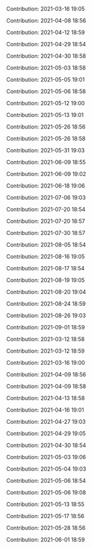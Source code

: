 Contribution: 2021-03-16 19:05

Contribution: 2021-04-08 18:56

Contribution: 2021-04-12 18:59

Contribution: 2021-04-29 18:54

Contribution: 2021-04-30 18:58

Contribution: 2021-05-03 18:58

Contribution: 2021-05-05 19:01

Contribution: 2021-05-06 18:58

Contribution: 2021-05-12 19:00

Contribution: 2021-05-13 19:01

Contribution: 2021-05-26 18:56

Contribution: 2021-05-26 18:58

Contribution: 2021-05-31 19:03

Contribution: 2021-06-09 18:55

Contribution: 2021-06-09 19:02

Contribution: 2021-06-18 19:06

Contribution: 2021-07-06 19:03

Contribution: 2021-07-20 18:54

Contribution: 2021-07-20 18:57

Contribution: 2021-07-30 18:57

Contribution: 2021-08-05 18:54

Contribution: 2021-08-16 19:05

Contribution: 2021-08-17 18:54

Contribution: 2021-08-19 19:05

Contribution: 2021-08-20 19:04

Contribution: 2021-08-24 18:59

Contribution: 2021-08-26 19:03

Contribution: 2021-09-01 18:59

Contribution: 2021-03-12 18:58

Contribution: 2021-03-12 18:59

Contribution: 2021-03-16 19:00

Contribution: 2021-04-09 18:56

Contribution: 2021-04-09 18:58

Contribution: 2021-04-13 18:58

Contribution: 2021-04-16 19:01

Contribution: 2021-04-27 19:03

Contribution: 2021-04-29 19:05

Contribution: 2021-04-30 18:54

Contribution: 2021-05-03 19:06

Contribution: 2021-05-04 19:03

Contribution: 2021-05-06 18:54

Contribution: 2021-05-06 19:08

Contribution: 2021-05-13 18:55

Contribution: 2021-05-17 18:56

Contribution: 2021-05-28 18:56

Contribution: 2021-06-01 18:59

